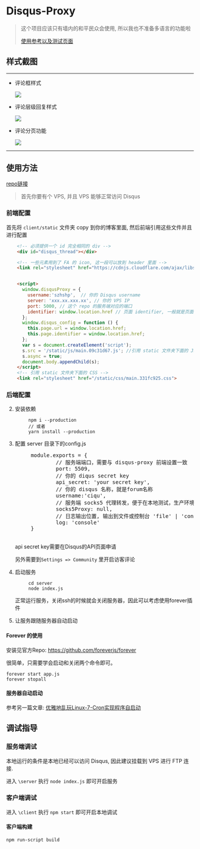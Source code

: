 # Disqus-Proxy

>
>这个项目应该只有墙内的和平民众会使用, 所以我也不准备多语言的功能啦
>
>[ 使用参考以及测试页面](http://szhshp.org/tech/2018/09/16/disqusrebuild2.html)
>


## 样式截图

------
- 评论框样式
   
   ![]( https://i.postimg.cc/mrqknRWX/Image_036.png  )
   
- 评论层级回复样式
   
   ![]( https://i.postimg.cc/4yRdJ5dp/Image_037.png  )

- 评论分页功能

   ![]( https://i.postimg.cc/9M705SWW/Image_038.png )

------


## 使用方法

[repo链接](https://github.com/szhielelp/disqus-proxy)

>首先你要有个 VPS, 并且 VPS 能够正常访问 Disqus

### 前端配置

首先将 `client/static` 文件夹 copy 到你的博客里面, 然后前端引用这些文件并且进行配置

```html
    <!-- 必须提供一个 id 完全相同的 div -->
    <div id="disqus_thread"></div>

    <!-- 一些元素用到了 FA 的 icon, 这一段可以放到 header 里面 -->
    <link rel="stylesheet" href="https://cdnjs.cloudflare.com/ajax/libs/font-awesome/4.7.0/css/font-awesome.min.css">


    <script>
      window.disqusProxy = {
        username:'szhshp',  // 你的 Disqus username
        server: 'xxx.xx.xxx.xx', // 你的 VPS IP
        port: 5000, // 这个 repo 的服务端对应的端口
        identifier: window.location.href // 页面 identifier, 一般就是页面 url
      };
      window.disqus_config = function () {
        this.page.url = window.location.href;
        this.page.identifier = window.location.href;
      };
      var s = document.createElement('script');
      s.src = '/static/js/main.09c31d67.js'; //引用 static 文件夹下面的 JS
      s.async = true;
      document.body.appendChild(s);
    </script>
    <!-- 引用 static 文件夹下面的 CSS -->
    <link rel="stylesheet" href="/static/css/main.331fc925.css"> 
```

### 后端配置

2. 安装依赖
    
            npm i --production
            // 或者
            yarn install --production
    
3. 配置 server 目录下的config.js
    
    <pre class="brush: js">
        module.exports = {
                // 服务端端口，需要与 disqus-proxy 前端设置一致
                port: 5509,
                // 你的 diqus secret key
                api_secret: 'your secret key',
                // 你的 disqus 名称，就是forum名称
                username:'ciqu',
                // 服务端 socks5 代理转发，便于在本地测试，生产环境通常为 null
                socks5Proxy: null,
                // 日志输出位置, 输出到文件或控制台 'file' | 'console'
                log: 'console'
        }
    </pre>

    api secret key需要在Disqus的API页面申请

    另外需要到`Settings => Community` 里开启访客评论

4. 启动服务

            cd server
            node index.js

    正常运行服务，关闭ssh的时候就会关闭服务器，因此可以考虑使用forever插件

5. 让服务跟随服务器自动启动  



#### Forever 的使用

安装见官方Repo: [    https://github.com/foreverjs/forever   ](https://github.com/foreverjs/forever)


很简单，只需要学会启动和关闭两个命令即可。

```
forever start app.js
forever stopall
```

#### 服务器自动启动

参考另一篇文章:  [优雅地乱玩Linux-7-Cron实现程序自启动](/tech/2017/08/26/croninlinux.html)


## 调试指导

### 服务端调试

本地运行的条件是本地已经可以访问 Disqus, 因此建议挂载到 VPS 进行 FTP 连接.

进入 `\server` 执行 `node index.js` 即可开启服务

### 客户端调试

进入 `\client` 执行 `npm start` 即可开启本地调试

#### 客户端构建

```
npm run-script build
```

